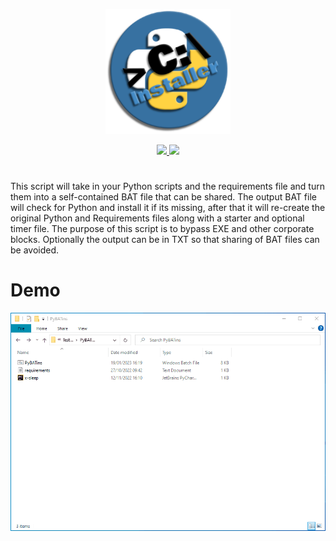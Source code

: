 <div align='center'>
     
<img src="https://github.com/kbkozlev/PyBATins/blob/master/.github/New%20Project.png" alt="logo" width="200" height="200"><br/>

<a href="https://github.com/kbkozlev/PyBATins/blob/master/LICENSE.md" alt="License">
  <img src="https://img.shields.io/github/license/kbkozlev/PyBATins?color=blue&style=for-the-badge" />
</a>

<a href="https://github.com/kbkozlev/PyBATins/releases" alt="GitHub release">
  <img src="https://img.shields.io/github/v/release/kbkozlev/PyBATins?color=blue&style=for-the-badge" />
</a>
     
</div>

#
This script will take in your Python scripts and the requirements file and turn them into a self-contained BAT file that can be shared.
The output BAT file will check for Python and install it if its missing, after that it will re-create the original Python and Requirements files along with a starter and optional timer file. 
The purpose of this script is to bypass EXE and other corporate blocks. 
Optionally the output can be in TXT so that sharing of BAT files can be avoided.  

# Demo
![](https://github.com/kbkozlev/PyBATins/blob/master/.github/Animation.gif)

